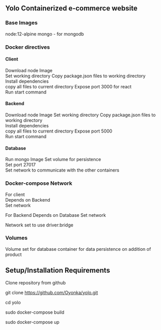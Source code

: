 ## Yolo Containerized e-commerce website

### Base Images
node:12-alpine
mongo - for mongodb


### Docker directives
#### Client
Download node Image  
Set working directory
Copy package.json files to working directory  
Install dependencies  
copy all files to current directory
Expose port 3000 for react  
Run start command


#### Backend
Download node Image
Set working directory
Copy package.json files to working directory  
Install dependencies  
copy all files to current directory
Expose port 5000  
Run start command



#### Database
Run mongo Image
Set volume for persistence  
Set port 27017  
Set network to communicate with the other containers  


### Docker-compose Network
For client  
Depends on Backend  
Set network

For Backend
Depends on Database
Set network

Network set to use driver:bridge  


### Volumes
Volume set for database container for data persistence on addition of product

## Setup/Installation Requirements
Clone repository from github  

git clone https://github.com/Oyonka/yolo.git

cd yolo

sudo docker-compose build

sudo docker-compose up

